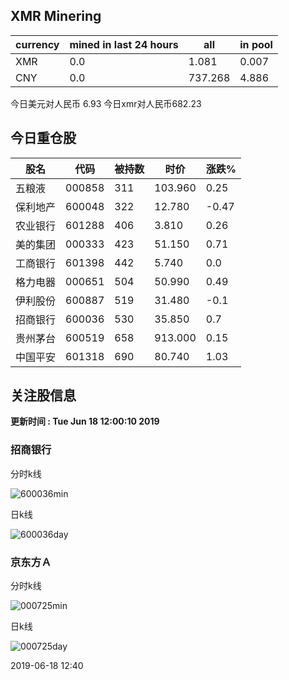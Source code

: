 ## XMR Minering

|currency|mined in last 24 hours|all|in pool|
|---|---|---|---|
|XMR|0.0|1.081|0.007|
|CNY|0.0|737.268|4.886|

今日美元对人民币 6.93	今日xmr对人民币682.23


## 今日重仓股 

|股名|代码|被持数|时价|涨跌%|
|---|---|---|---|---|
|五粮液|000858|311|103.960|0.25|
|保利地产|600048|322|12.780|-0.47|
|农业银行|601288|406|3.810|0.26|
|美的集团|000333|423|51.150|0.71|
|工商银行|601398|442|5.740|0.0|
|格力电器|000651|504|50.990|0.49|
|伊利股份|600887|519|31.480|-0.1|
|招商银行|600036|530|35.850|0.7|
|贵州茅台|600519|658|913.000|0.15|
|中国平安|601318|690|80.740|1.03|

## 关注股信息
**更新时间 : Tue Jun 18 12:00:10 2019**
### 招商银行 
分时k线

![600036min](http://image.sinajs.cn/newchart/min/n/sh600036.gif)

日k线

![600036day](http://image.sinajs.cn/newchart/daily/n/sh600036.gif)

### 京东方Ａ 
分时k线

![000725min](http://image.sinajs.cn/newchart/min/n/sz000725.gif)

日k线

![000725day](http://image.sinajs.cn/newchart/daily/n/sz000725.gif)

2019-06-18 12:40